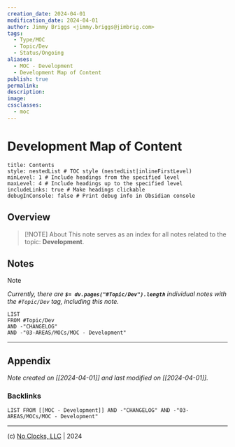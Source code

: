 ```yaml
---
creation_date: 2024-04-01
modification_date: 2024-04-01
author: Jimmy Briggs <jimmy.briggs@jimbrig.com>
tags:
  - Type/MOC
  - Topic/Dev
  - Status/Ongoing
aliases:
  - MOC - Development
  - Development Map of Content
publish: true
permalink:
description:
image:
cssclasses:
  - moc
---
```


# Development Map of Content

```table-of-contents
title: Contents 
style: nestedList # TOC style (nestedList|inlineFirstLevel)
minLevel: 1 # Include headings from the specified level
maxLevel: 4 # Include headings up to the specified level
includeLinks: true # Make headings clickable
debugInConsole: false # Print debug info in Obsidian console
```

## Overview

> [!NOTE] About
> This note serves as an index for all notes related to the topic: **Development**.

## Notes

> [!NOTE]
> *Currently, there are **`$= dv.pages("#Topic/Dev").length`**  individual notes with the `#Topic/Dev` tag, including this note.*

```dataview
LIST
FROM #Topic/Dev
AND -"CHANGELOG"
AND -"03-AREAS/MOCs/MOC - Development"
```

***

## Appendix

*Note created on [[2024-04-01]] and last modified on [[2024-04-01]].*

### Backlinks

```dataview
LIST FROM [[MOC - Development]] AND -"CHANGELOG" AND -"03-AREAS/MOCs/MOC - Development"
```

***

(c) [No Clocks, LLC](https://github.com/noclocks) | 2024